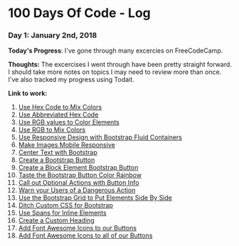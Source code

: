 # 100 Days Of Code - Log

### Day 1: January 2nd, 2018

**Today's Progress**: I've gone through many excercies on FreeCodeCamp.

**Thoughts:** The excercises I went through have been pretty straight forward. I should take more notes on topics I may need to review more than once. I've also tracked my progress using Todait.

**Link to work:** 
1. [Use Hex Code to Mix Colors](https://www.freecodecamp.org/challenges/use-hex-code-to-mix-colors)
2. [Use Abbreviated Hex Code](https://www.freecodecamp.org/challenges/use-abbreviated-hex-code)
3. [Use RGB values to Color Elements](https://www.freecodecamp.org/challenges/use-rgb-values-to-color-elements)
4. [Use RGB to Mix Colors](https://www.freecodecamp.org/challenges/use-rgb-to-mix-colors)
5. [Use Responsive Design with Bootstrap Fluid Containers](https://www.freecodecamp.org/challenges/use-responsive-design-with-bootstrap-fluid-containers)
6. [Make Images Mobile Responsive](https://www.freecodecamp.org/challenges/make-images-mobile-responsive)
7. [Center Text with Bootstrap](https://www.freecodecamp.org/challenges/center-text-with-bootstrap)
8. [Create a Bootstrap Button](https://www.freecodecamp.org/challenges/create-a-bootstrap-button)
9. [Create a Block Element Bootstrap Button](https://www.freecodecamp.org/challenges/create-a-block-element-bootstrap-button)
10. [Taste the Bootstrap Button Color Rainbow](https://www.freecodecamp.org/challenges/taste-the-bootstrap-button-color-rainbow)
11. [Call out Optional Actions with Button Info](https://www.freecodecamp.org/challenges/call-out-optional-actions-with-button-info)
12. [Warn your Users of a Dangerous Action](https://www.freecodecamp.org/challenges/warn-your-users-of-a-dangerous-action)
13. [Use the Bootstrap Grid to Put Elements Side By Side](https://www.freecodecamp.org/challenges/use-the-bootstrap-grid-to-put-elements-side-by-side)
14. [Ditch Custom CSS for Bootstrap](https://www.freecodecamp.org/challenges/ditch-custom-css-for-bootstrap)
15. [Use Spans for Inline Elements](https://www.freecodecamp.org/challenges/use-spans-for-inline-elements)
16. [Create a Custom Heading](https://www.freecodecamp.org/challenges/create-a-custom-heading)
17. [Add Font Awesome Icons to our Buttons](https://www.freecodecamp.org/challenges/add-font-awesome-icons-to-our-buttons)
18. [Add Font Awesome Icons to all of our Buttons](https://www.freecodecamp.org/challenges/add-font-awesome-icons-to-all-of-our-buttons)
